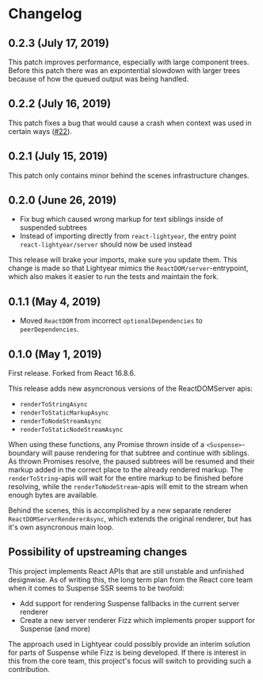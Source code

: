 # Changelog

## 0.2.3 (July 17, 2019)

This patch improves performance, especially with large component trees. Before this patch there was an expontential slowdown with larger trees because of how the queued output was being handled.

## 0.2.2 (July 16, 2019)

This patch fixes a bug that would cause a crash when context was used in certain ways ([#22](https://github.com/Ephem/react-lightyear/issues/22)).

## 0.2.1 (July 15, 2019)

This patch only contains minor behind the scenes infrastructure changes.

## 0.2.0 (June 26, 2019)

* Fix bug which caused wrong markup for text siblings inside of suspended subtrees
* Instead of importing directly from `react-lightyear`, the entry point `react-lightyear/server` should now be used instead

This release will brake your imports, make sure you update them. This change is made so that Lightyear mimics the `ReactDOM/server`-entrypoint, which also makes it easier to run the tests and maintain the fork.

## 0.1.1 (May 4, 2019)

* Moved `ReactDOM` from incorrect `optionalDependencies` to `peerDependencies`.

## 0.1.0 (May 1, 2019)

First release. Forked from React 16.8.6.

This release adds new asyncronous versions of the ReactDOMServer apis:

* `renderToStringAsync`
* `renderToStaticMarkupAsync`
* `renderToNodeStreamAsync`
* `renderToStaticNodeStreamAsync`

When using these functions, any Promise thrown inside of a `<Suspense>`-boundary will pause rendering for that subtree and continue with siblings. As thrown Promises resolve, the paused subtrees will be resumed and their markup added in the correct place to the already rendered markup. The `renderToString`-apis will wait for the entire markup to be finished before resolving, while the `renderToNodeStream`-apis will emit to the stream when enough bytes are available.

Behind the scenes, this is accomplished by a new separate renderer `ReactDOMServerRendererAsync`, which extends the original renderer, but has it's own asyncronous main loop.

## Possibility of upstreaming changes

This project implements React APIs that are still unstable and unfinished designwise. As of writing this, the long term plan from the React core team when it comes to Suspense SSR seems to be twofold:

* Add support for rendering Suspense fallbacks in the current server renderer
* Create a new server renderer Fizz which implements proper support for Suspense (and more)

The approach used in Lightyear could possibly provide an interim solution for parts of Suspense while Fizz is being developed. If there is interest in this from the core team, this project's focus will switch to providing such a contribution.
